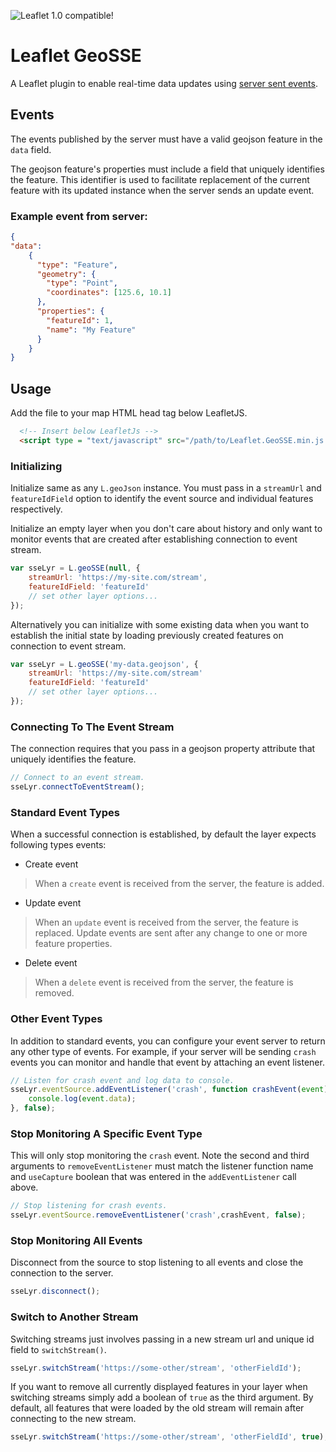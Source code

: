 ![Leaflet 1.0 compatible!](https://img.shields.io/badge/Leaflet%201.0-%E2%9C%93-1EB300.svg?style=flat)
# Leaflet GeoSSE
A Leaflet plugin to enable real-time data updates using [server sent events](https://developer.mozilla.org/en-US/docs/Web/API/Server-sent_events).
## Events
The events published by the server must have a valid geojson feature in the `data` field.

The geojson feature's properties must include a field that uniquely identifies the feature. This identifier is used to facilitate replacement of the current feature with its updated instance when the server sends an update event.
### Example event from server:
```json
{
"data": 
    {
      "type": "Feature",
      "geometry": {
        "type": "Point",
        "coordinates": [125.6, 10.1]
      },
      "properties": {
        "featureId": 1,
        "name": "My Feature"
      }
    }
}
```
## Usage
Add the file to your map HTML head tag below LeafletJS.
```html
  <!-- Insert below LeafletJs -->
  <script type = "text/javascript" src="/path/to/Leaflet.GeoSSE.min.js') }}"></script>
```

### Initializing
Initialize same as any `L.geoJson` instance. You must pass in a `streamUrl` and `featureIdField` option to identify the event source and individual features respectively.

Initialize an empty layer when you don't care about history and only want to monitor events that are created after establishing connection to event stream.
```js
var sseLyr = L.geoSSE(null, {
    streamUrl: 'https://my-site.com/stream',
    featureIdField: 'featureId'
    // set other layer options...
});
```

Alternatively you can initialize with some existing data when you want to establish the initial state by loading previously created features on connection to event stream.
```js
var sseLyr = L.geoSSE('my-data.geojson', {
    streamUrl: 'https://my-site.com/stream'
    featureIdField: 'featureId'
    // set other layer options...
});
```
### Connecting To The Event Stream
The connection requires that you pass in a geojson property attribute that uniquely identifies the feature.
```js
// Connect to an event stream.
sseLyr.connectToEventStream();
```
### Standard Event Types
When a successful connection is established, by default the layer expects following types events:
- Create event
> When a `create` event is received from the server, the feature is added.
- Update event
> When an `update` event is received from the server, the feature is replaced. Update events are sent after any change to one or more feature properties.
- Delete event
> When a `delete` event is received from the server, the feature is removed.

### Other Event Types
In addition to standard events, you can configure your event server to return any other type of events. For example, if your server will be sending `crash` events you can monitor and handle that event by attaching an event listener.
```js
// Listen for crash event and log data to console.
sseLyr.eventSource.addEventListener('crash', function crashEvent(event){
    console.log(event.data);
}, false);
```

### Stop Monitoring A Specific Event Type
This will only stop monitoring the `crash` event. Note the second and third arguments to `removeEventListener` must match the listener function name and `useCapture` boolean that was entered in the `addEventListener` call above.
```js
// Stop listening for crash events.
sseLyr.eventSource.removeEventListener('crash',crashEvent, false);
```

### Stop Monitoring All Events
Disconnect from the source to stop listening to all events and close the connection to the server.
```js
sseLyr.disconnect();
```

### Switch to Another Stream
Switching streams just involves passing in a new stream url and unique id field to `switchStream()`.
```js
sseLyr.switchStream('https://some-other/stream', 'otherFieldId');
```

If you want to remove all currently displayed features in your layer when switching streams simply add a boolean of `true` as the third argument. By default, all features that were loaded by the old stream will remain after connecting to the new stream.
```js
sseLyr.switchStream('https://some-other/stream', 'otherFieldId', true);
```
